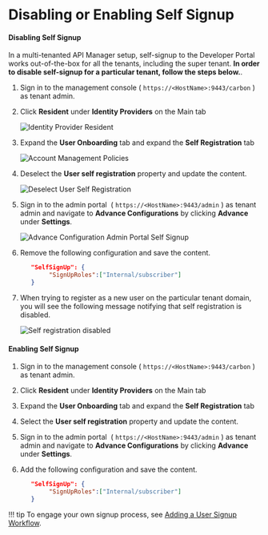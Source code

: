 # Disabling or Enabling Self Signup

#### Disabling Self Signup

In a multi-tenanted API Manager setup, self-signup to the Developer Portal works out-of-the-box for all the tenants, including the super tenant. **In order to disable self-signup for a particular tenant, follow the steps below.**.

1. Sign in to the management console ( `https://<HostName>:9443/carbon` ) as tenant admin.

2. Click **Resident** under **Identity Providers** on the Main tab

    ![Identity Provider Resident]({{base_path}}/assets/img/learn/idp-resident.png)

3. Expand the **User Onboarding** tab and expand the **Self Registration** tab

    ![Account Management Policies]({{base_path}}/assets/img/learn/user-onboarding-self-onboarding.png)

4. Deselect the **User self registration** property and update the content.

    ![Deselect User Self Registration]({{base_path}}/assets/img/learn/deselect-user-self-registration.png)

5. Sign in to the admin portal  ( `https://<HostName>:9443/admin` ) as tenant admin and navigate to **Advance Configurations** by clicking **Advance** under **Settings**.

    ![Advance Configuration Admin Portal Self Signup]({{base_path}}/assets/img/learn/advance-configuration-admin-portal-self-signup.png)

6. Remove the following configuration and save the content.
    ``` json
       "SelfSignUp": {
            "SignUpRoles":["Internal/subscriber"]
       }
    ```
7. When trying to register as a new user on the particular tenant domain, you will see the following message notifying that self registration is disabled.

    ![Self registration disabled]({{base_path}}/assets/img/learn/self-signup-disabled.png)

#### Enabling Self Signup


1. Sign in to the management console ( `https://<HostName>:9443/carbon` ) as tenant admin.

2. Click **Resident** under **Identity Providers** on the Main tab

3. Expand the **User Onboarding** tab and expand the **Self Registration** tab

4. Select the **User self registration** property and update the content.

5. Sign in to the admin portal  ( `https://<HostName>:9443/admin` ) as tenant admin and navigate to **Advance Configurations** by clicking **Advance** under **Settings**.

6. Add the following configuration and save the content.

    ``` json
       "SelfSignUp": {
            "SignUpRoles":["Internal/subscriber"]
       }
    ```

!!! tip
    To engage your own signup process, see [Adding a User Signup Workflow]({{base_path}}/develop/customizations/adding-a-user-signup-workflow).
